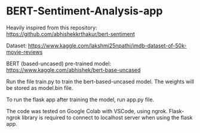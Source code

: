 # BERT-Sentiment-Analysis-app

Heavily inspired from this repository: https://github.com/abhishekkrthakur/bert-sentiment

Dataset: https://www.kaggle.com/lakshmi25npathi/imdb-dataset-of-50k-movie-reviews

BERT (based-uncased) pre-trained model: https://www.kaggle.com/abhishek/bert-base-uncased

Run the file train.py to train the bert-based-uncased model. The weights will be stored as model.bin file.

To run the flask app after training the model, run app.py file.

The code was tested on Google Colab with VSCode, using ngrok. Flask-ngrok library is required to connect to localhost server when using the flask app.
